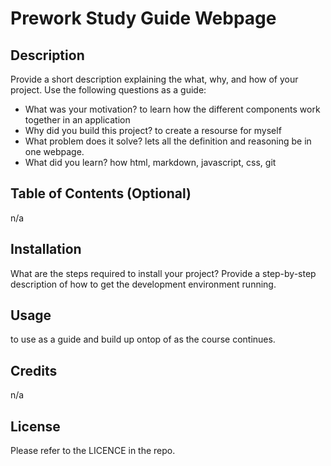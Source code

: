 # Prework Study Guide Webpage

## Description

Provide a short description explaining the what, why, and how of your project. Use the following questions as a guide:

- What was your motivation?
to learn how the different components work together in an application
- Why did you build this project?
to create a resourse for myself 
- What problem does it solve?
lets all the definition and reasoning be in one webpage.
- What did you learn?
how html, markdown, javascript, css, git

## Table of Contents (Optional)

n/a

## Installation

What are the steps required to install your project? Provide a step-by-step description of how to get the development environment running.

## Usage

to use as a guide and build up ontop of as the course continues.

## Credits

n/a

## License

Please refer to the LICENCE in the repo.
